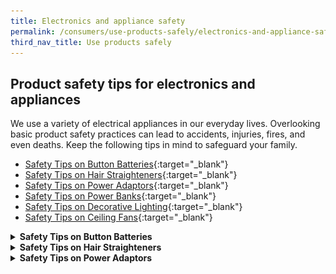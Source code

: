```yaml
---
title: Electronics and appliance safety
permalink: /consumers/use-products-safely/electronics-and-appliance-safety 
third_nav_title: Use products safely
---
```


## Product safety tips for electronics and appliances

We use a variety of electrical appliances in our everyday lives. Overlooking basic product safety practices can lead to accidents, injuries, fires, and even deaths. Keep the following tips in mind to safeguard your family.

* [Safety Tips on Button Batteries](/consumers/use-products-safely/safety-tips-on-button-batteries){:target="_blank"}
* [Safety Tips on Hair Straighteners](/consumers/use-products-safely/safety-tips-on-hair-straighteners){:target="_blank"}
* [Safety Tips on Power Adaptors](/consumers/use-products-safely/safety-tips-on-power-adaptors){:target="_blank"}
* [Safety Tips on Power Banks](/consumers/use-products-safely/safety-tips-on-power-banks){:target="_blank"}
* [Safety Tips on Decorative Lighting](/consumers/use-products-safely/safety-tips-on-decorative-lighting){:target="_blank"}
* [Safety Tips on Ceiling Fans](/consumers/product-safety-tips/safety-tips-on-ceiling-fans){:target="_blank"}

<details class="sgds-accordion-set">
  <summary><b>Safety Tips on Button Batteries</b></summary>
<p>Parents and caregivers must be aware of the dangers that button batteries can pose to young children. These batteries are found in many common household devices like remote controls, toys and flashlights. They should be kept out of the reach of small children as they may be accidentally swallowed or inserted into their ears or noses. Parents should get medical help fast if these batteries are swallowed as they can get stuck in the throat and cause severe burns.</p>

<p>According to the Australian Competition and Consumer Commission, the coin-sized lithium button batteries can lodge in the throats of children, where saliva immediately triggers an electrical current, causing a chemical reaction that can severely burn through the oesophagus in as little as two hours.</p>

<p>Button batteries are found in devices such as:</p>
<ul>
  <li>Remote controls</li>
  <li>Electric toys</li>
  <li>Calculators</li>
  <li>Watches</li>
  <li>Bathroom scales</li>
  <li>Reading lights</li>
  <li>Flameless candles</li>
  <li>Flashlights</li>
  <li>Talking and singing books and greeting cards</li>
</ul>

<p><b>Safety Tips</b></p>

<p>Precautions parents and caregivers can take include the following:</p>
<ul>
  <li>Make sure the battery compartment of any device containing a button battery is secured and cannot be easily opened by young children.</li>
  <li>Keep devices with button batteries out of reach of young children.</li>
  <li>Inspect old button batteries for leakage and dispose of leaking batteries immediately.</li>
  <li>Do not allow children to play with button batteries.</li>
  <li>If a child is suspected of swallowing a button battery, seek emergency medical help immediately.</li>
  <li>Reading lights</li>
  <li>Spread the word – many parents do not know of the dangers of button batteries.</li>
</ul>
</details>

<details>
  <summary><b>Safety Tips on Hair Straighteners</b></summary>
<p>Hair straighteners generate high heat which can be applied to hair to smoothen out tangles. It is important to know that the heat generated can reach temperatures exceeding 200°C. While they heat up rapidly, a considerable amount of time is needed for the appliance to cool down after use. If they are not put away safely during the cooling down process, there is a risk of contact burns from the hot plates when young children pick them up. This could result in injuries ranging from the superficial to the severe.</p>

<p>Keep your family safe – follow these safety guidelines and exercise caution when using hair straighteners:</p>
<ul>
  <li>Only purchase hair straighteners bearing the SAFETY Mark. The SAFETY Mark indicates that the product model has been tested to specific safety standards, and also carries a unique certification number traceable to the supplier.</li>
  <li>Switch off hair straighteners immediately after use. Do not leave it running unattended.</li>
  <li>Keep hair straighteners out of reach of children while waiting for the plates to cool down.</li>
  <li>Store them in a safe place immediately after the plates have cooled down. If possible, place them in a special heat resistant pouch.</li>
  <li>Do not use electrical appliances near bathtubs, basins or other vessels containing water.</li>
</ul>
</details>

<details>
  <summary><b>Safety Tips on Power Adaptors</b></summary>
<p>Power adaptors are also generally referred to as AC adapters, AC/DC adapters or chargers. They are plugged into the mains power supply and convert the mains electricity voltage to the lower voltage required to power electrical appliances, such as computers, mobile telecommunication devices, home entertainment equipment and toys.</p>

<img src="/images/product-safety-tips/power-adaptors.jpg" alt="power adaptors" class="alignleft" style="float:left;width:400px;height:210px;">

<p>Here are some tips to help ensure you enjoy safe and long-lasting use of your electrical appliances and electronic devices.</p>

<p><b>Look out for the SAFETY Mark</b></p>
  
<p>Power adapters are one of the 33 categories of Controlled Goods under the Consumer Protection (Safety Requirements) Registration Scheme, and are therefore required to carry the SAFETY Mark.</p>

<p>Always check that adapters carry the SAFETY Mark before purchase. The SAFETY Mark indicates that the product has been tested to specific safety standards, and also carries a unique certification number traceable to the supplier. Adapters without the SAFETY Mark may lack the proper safeguards to prevent short circuits, fires, and electrocutions.</p>

</details>
